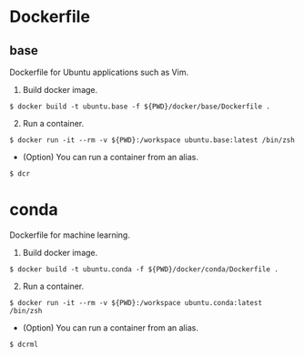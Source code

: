 # Dockerfile

## base
Dockerfile for Ubuntu applications such as Vim.
1. Build docker image.
```
$ docker build -t ubuntu.base -f ${PWD}/docker/base/Dockerfile .
```
2. Run a container.
```
$ docker run -it --rm -v ${PWD}:/workspace ubuntu.base:latest /bin/zsh
```
- (Option) You can run a container from an alias.
```
$ dcr
```

# conda
Dockerfile for machine learning.
1. Build docker image.
```
$ docker build -t ubuntu.conda -f ${PWD}/docker/conda/Dockerfile .
```
2. Run a container.
```
$ docker run -it --rm -v ${PWD}:/workspace ubuntu.conda:latest /bin/zsh
```
- (Option) You can run a container from an alias.
```
$ dcrml
```
